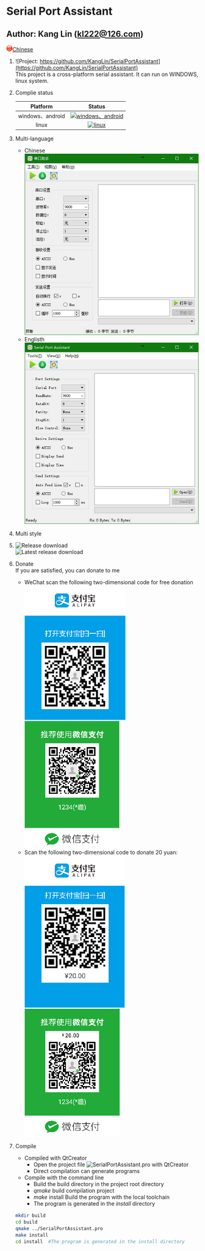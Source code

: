 Serial Port Assistant
=====================

Author: Kang Lin (kl222@126.com)
--------------------------------

[<img src="Resource/png/China.png" alt="Chinese" title="Chinese" width="16" height="16" />Chinese](README_ZH.md)

1. ![Project: https://github.com/KangLin/SerialPortAssistant](https://github.com/KangLin/SerialPortAssistant)  
This project is a cross-platform serial assistant. It can run on WINDOWS, linux system.

2. Complie status

    |Platform|Status|
    |:---:|:------:|
    |windows、android|[![windows、android](https://ci.appveyor.com/api/projects/status/y77e828ysqc79r9o?svg=true)](https://ci.appveyor.com/project/KangLin/serialportassistant)|
    |linux|[![linux](https://travis-ci.org/KangLin/SerialPortAssistant.svg?branch=master)](https://travis-ci.org/KangLin/SerialPortAssistant)|

3. Multi-language
    * Chinese  
    ![Chinese](Docs/ui-zh.jpg)
    * Englisth  
    ![Englisth](Docs/ui-en.jpg)

4. Multi style

5. ![Release download](https://github.com/KangLin/SerialPortAssistant/releases)  
![Latest release download](https://github.com/KangLin/SerialPortAssistant/releases/latest)

6. Donate  
If you are satisfied, you can donate to me
    * WeChat scan the following two-dimensional code for free donation  
    ![Alipay contribute( More than ￥20 )](Resource/png/zhifubao.png  "Alipay contribute( More than ￥20 )")
    ![WeChat payment( More than ￥20 )](Resource/png/weixinpay.png "WeChat payment( More than ￥20 )")
    * Scan the following two-dimensional code to donate 20 yuan:  
    ![Alipay contribute](Resource/png/zhifubao20.png  "Alipay contribute")
    ![WeChat payment](Resource/png/weixinpay20.png "WeChat payment")
7. Compile
    - Compiled with QtCreator
       * Open the project file ![SerialPortAssistant.pro](SerialPortAssistant.pro) with QtCreator
       * Direct compilation can generate programs
    - Compile with the command line
       * Build the build directory in the project root directory
       * *qmake* build compilation project
       * *make* install Build the program with the local toolchain
       * The program is generated in the *install* directory

    ```sh
    mkdir build
    cd build
    qmake ../SerialPortAssistant.pro
    make install
    cd install  #The program is generated in the install directory
    ```
